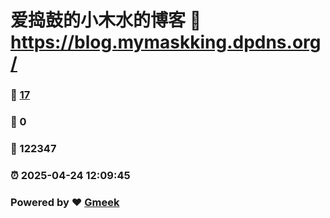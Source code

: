 # 爱捣鼓的小木水的博客 :link: https://blog.mymaskking.dpdns.org/ 
### :page_facing_up: [17](https://blog.mymaskking.dpdns.org//tag.html) 
### :speech_balloon: 0 
### :hibiscus: 122347 
### :alarm_clock: 2025-04-24 12:09:45 
### Powered by :heart: [Gmeek](https://github.com/Meekdai/Gmeek)
